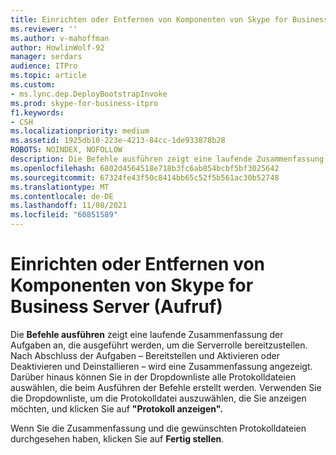 ```yaml
---
title: Einrichten oder Entfernen von Komponenten von Skype for Business Server (Aufruf)
ms.reviewer: ''
ms.author: v-mahoffman
author: HowlinWolf-92
manager: serdars
audience: ITPro
ms.topic: article
ms.custom:
- ms.lync.dep.DeployBootstrapInvoke
ms.prod: skype-for-business-itpro
f1.keywords:
- CSH
ms.localizationpriority: medium
ms.assetid: 1925db10-223e-4213-84cc-1de933878b28
ROBOTS: NOINDEX, NOFOLLOW
description: Die Befehle ausführen zeigt eine laufende Zusammenfassung der Aufgaben an, die ausgeführt werden, um die Serverrolle bereitzustellen. Nach Abschluss der Aufgaben – Bereitstellen und Aktivieren oder Deaktivieren und Deinstallieren – wird eine Zusammenfassung angezeigt. Darüber hinaus können Sie in der Dropdownliste alle Protokolldateien auswählen, die beim Ausführen der Befehle erstellt werden. Verwenden Sie die Dropdownliste, um die Protokolldatei auszuwählen, die Sie anzeigen möchten, und klicken Sie auf "Protokoll anzeigen".
ms.openlocfilehash: 6802d4564518e718b3fc6ab854bcbf5bf3025642
ms.sourcegitcommit: 67324fe43f50c8414bb65c52f5b561ac30b52748
ms.translationtype: MT
ms.contentlocale: de-DE
ms.lasthandoff: 11/08/2021
ms.locfileid: "60851589"
---
```

# <a name="setup-or-remove-skype-for-business-server-components-invoke"></a>Einrichten oder Entfernen von Komponenten von Skype for Business Server (Aufruf)
 
Die **Befehle ausführen** zeigt eine laufende Zusammenfassung der Aufgaben an, die ausgeführt werden, um die Serverrolle bereitzustellen. Nach Abschluss der Aufgaben – Bereitstellen und Aktivieren oder Deaktivieren und Deinstallieren – wird eine Zusammenfassung angezeigt. Darüber hinaus können Sie in der Dropdownliste alle Protokolldateien auswählen, die beim Ausführen der Befehle erstellt werden. Verwenden Sie die Dropdownliste, um die Protokolldatei auszuwählen, die Sie anzeigen möchten, und klicken Sie auf **"Protokoll anzeigen".**
  
Wenn Sie die Zusammenfassung und die gewünschten Protokolldateien durchgesehen haben, klicken Sie auf **Fertig stellen**.
  

